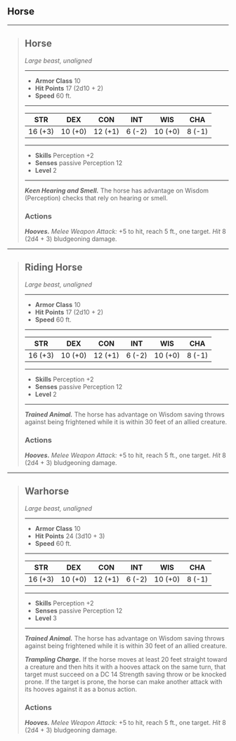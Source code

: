 ## Horse


___
> ## Horse
>*Large beast, unaligned*
> ___
> - **Armor Class** 10
> - **Hit Points** 17 (2d10 + 2)
> - **Speed** 60 ft.
>___
>|   STR   |   DEX   |   CON   |   INT   |   WIS   |   CHA   |
>|:-------:|:-------:|:-------:|:-------:|:-------:|:-------:|
>| 16 (+3) | 10 (+0) | 12 (+1) |  6 (-2) | 10 (+0) |  8 (-1) |
>___
> - **Skills** Perception +2
> - **Senses** passive Perception 12
> - **Level** 2
> ___
> ***Keen Hearing and Smell.***
> The horse has advantage on Wisdom (Perception) checks that rely on hearing or smell.
>
> ### Actions
> ***Hooves.*** *Melee Weapon Attack:* +5 to hit, reach 5 ft., one target. *Hit* 8 (2d4 + 3) bludgeoning damage. 


___
> ## Riding Horse
>*Large beast, unaligned*
> ___
> - **Armor Class** 10
> - **Hit Points** 17 (2d10 + 2)
> - **Speed** 60 ft.
>___
>|   STR   |   DEX   |   CON   |   INT   |   WIS   |   CHA   |
>|:-------:|:-------:|:-------:|:-------:|:-------:|:-------:|
>| 16 (+3) | 10 (+0) | 12 (+1) |  6 (-2) | 10 (+0) |  8 (-1) |
>___
> - **Skills** Perception +2
> - **Senses** passive Perception 12
> - **Level** 2
> ___
> ***Trained Animal.***
> The horse has advantage on Wisdom saving throws against being frightened while it is within 30 feet of an allied creature.
>
> ### Actions
> ***Hooves.*** *Melee Weapon Attack:* +5 to hit, reach 5 ft., one target. *Hit* 8 (2d4 + 3) bludgeoning damage. 


___
> ## Warhorse
>*Large beast, unaligned*
> ___
> - **Armor Class** 10
> - **Hit Points** 24 (3d10 + 3)
> - **Speed** 60 ft.
>___
>|   STR   |   DEX   |   CON   |   INT   |   WIS   |   CHA   |
>|:-------:|:-------:|:-------:|:-------:|:-------:|:-------:|
>| 16 (+3) | 10 (+0) | 12 (+1) |  6 (-2) | 10 (+0) |  8 (-1) |
>___
> - **Skills** Perception +2
> - **Senses** passive Perception 12
> - **Level** 3
> ___
> ***Trained Animal.***
> The horse has advantage on Wisdom saving throws against being frightened while it is within 30 feet of an allied creature.
>
> ***Trampling Charge.***
> If the horse moves at least 20 feet straight toward a creature and then hits it with a hooves attack on the same turn, that target must succeed on a DC 14 Strength saving throw or be knocked prone. If the target is prone, the horse can make another attack with its hooves against it as a bonus action.
>
> ### Actions
> ***Hooves.*** *Melee Weapon Attack:* +5 to hit, reach 5 ft., one target. *Hit* 8 (2d4 + 3) bludgeoning damage. 
